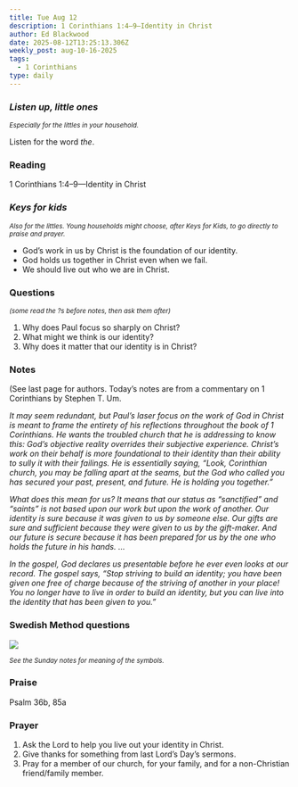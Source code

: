```yaml
---
title: Tue Aug 12
description: 1 Corinthians 1:4–9—Identity in Christ
author: Ed Blackwood
date: 2025-08-12T13:25:13.306Z
weekly_post: aug-10-16-2025
tags:
  - 1 Corinthians
type: daily
---
```

### *Listen up, little ones*

<div><small><i>Especially for the littles in your household.</i></small></div>

Listen for the word *the*.

### Reading

1 Corinthians 1:4–9—Identity in Christ

### *Keys for kids*

<div><small><i>Also for the littles. Young households might choose, after Keys for Kids, to go directly to praise and prayer.</i></small></div>

* God’s work in us by Christ is the foundation of our identity.
* God holds us together in Christ even when we fail.
* We should live out who we are in Christ.

### Questions

<div><small><i>(some read the ?s before notes, then ask them after)</i></small></div>

1. Why does Paul focus so sharply on Christ?
2. What might we think is our identity?
3. Why does it matter that our identity is in Christ?

### Notes

(See last page for authors. Today’s notes are from a commentary on 1 Corinthians by Stephen T. Um.

*It may seem redundant, but Paul’s laser focus on the work of God in Christ is meant to frame the entirety of his reflections throughout the book of 1 Corinthians. He wants the troubled church that he is addressing to know this: God’s objective reality overrides their subjective experience. Christ’s work on their behalf is more foundational to their identity than their ability to sully it with their failings. He is essentially saying, “Look, Corinthian church, you may be falling apart at the seams, but the God who called you has secured your past, present, and future. He is holding you together.”*

*What does this mean for us? It means that our status as “sanctified” and “saints” is not based upon our work but upon the work of another. Our identity is sure because it was given to us by someone else. Our gifts are sure and sufficient because they were given to us by the gift-maker. And our future is secure because it has been prepared for us by the one who holds the future in his hands. …*

*In the gospel, God declares us presentable before he ever even looks at our record. The gospel says, “Stop striving to build an identity; you have been given one free of charge because of the striving of another in your place! You no longer have to live in order to build an identity, but you can live into the identity that has been given to you.”*

### Swedish Method questions

![](/static/img/family_worship_study_ed-swedish_questions.png)

<div><small><i>See the Sunday notes for meaning of the symbols.</i></small></div>

### Praise

P﻿salm 36b, 85a

### Prayer

1. Ask the Lord to help you live out your identity in Christ.
2. Give thanks for something from last Lord’s Day’s sermons.
3. Pray for a member of our church, for your family, and for a non-Christian friend/family member.